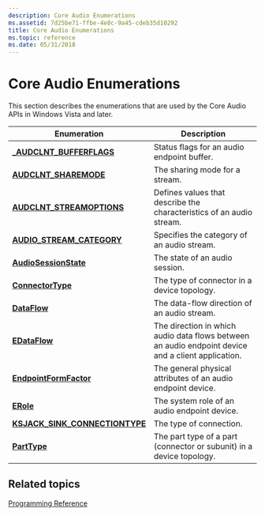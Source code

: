 ```yaml
---
description: Core Audio Enumerations
ms.assetid: 7d25be71-ffbe-4e8c-9a45-cdeb35d10292
title: Core Audio Enumerations
ms.topic: reference
ms.date: 05/31/2018
---
```


# Core Audio Enumerations

This section describes the enumerations that are used by the Core Audio APIs in Windows Vista and later.



| Enumeration                                                                   | Description                                                                                        |
|-------------------------------------------------------------------------------|----------------------------------------------------------------------------------------------------|
| [**\_AUDCLNT\_BUFFERFLAGS**](/windows/win32/api/audioclient/ne-audioclient-_audclnt_bufferflags)                        | Status flags for an audio endpoint buffer.                                                         |
| [**AUDCLNT\_SHAREMODE**](/windows/desktop/api/Audiosessiontypes/ne-audiosessiontypes-audclnt_sharemode)                               | The sharing mode for a stream.                                                                     |
| [**AUDCLNT\_STREAMOPTIONS**](/windows/desktop/api/audioclient/ne-audioclient-audclnt_streamoptions)                       | Defines values that describe the characteristics of an audio stream.                               |
| [**AUDIO\_STREAM\_CATEGORY**](/windows/desktop/api/audiosessiontypes/ne-audiosessiontypes-audio_stream_category)                      | Specifies the category of an audio stream.                                                         |
| [**AudioSessionState**](/windows/desktop/api/Audiosessiontypes/ne-audiosessiontypes-audiosessionstate)                                | The state of an audio session.                                                                     |
| [**ConnectorType**](/windows/win32/api/devicetopology/ne-devicetopology-connectortype)                                        | The type of connector in a device topology.                                                        |
| [**DataFlow**](/windows/win32/api/devicetopology/ne-devicetopology-dataflow)                                                  | The data-flow direction of an audio stream.                                                        |
| [**EDataFlow**](/windows/win32/api/mmdeviceapi/ne-mmdeviceapi-edataflow)                                                | The direction in which audio data flows between an audio endpoint device and a client application. |
| [**EndpointFormFactor**](/windows/win32/api/mmdeviceapi/ne-mmdeviceapi-endpointformfactor)                              | The general physical attributes of an audio endpoint device.                                       |
| [**ERole**](/windows/win32/api/mmdeviceapi/ne-mmdeviceapi-erole)                                                        | The system role of an audio endpoint device.                                                       |
| [**KSJACK\_SINK\_CONNECTIONTYPE**](/windows/win32/api/devicetopology/ne-devicetopology-ksjack_sink_connectiontype)<br/> | The type of connection.<br/>                                                                 |
| [**PartType**](/windows/win32/api/devicetopology/ne-devicetopology-parttype)                                                  | The part type of a part (connector or subunit) in a device topology.                               |



 

## Related topics

<dl> <dt>

[Programming Reference](programming-reference.md)
</dt> </dl>

 

 




